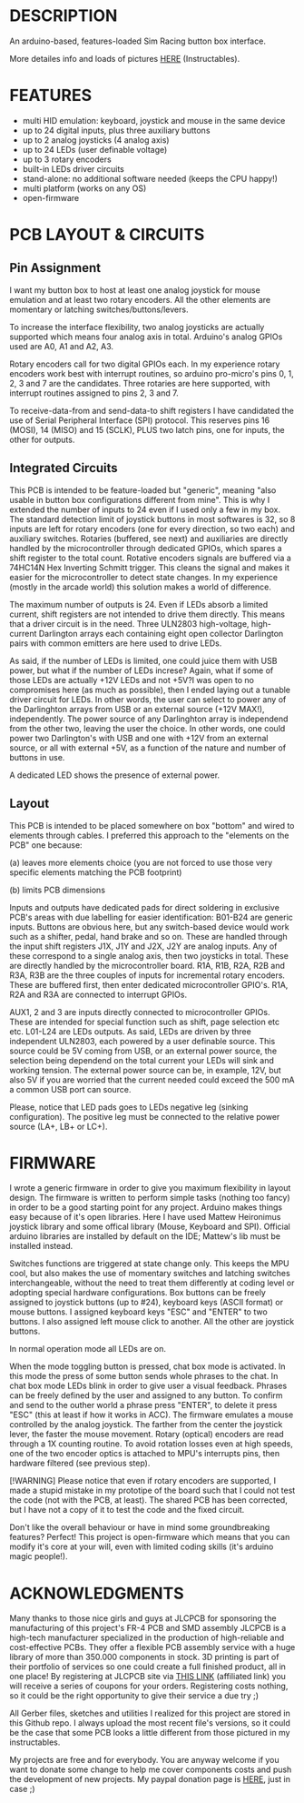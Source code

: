 # DESCRIPTION
An arduino-based, features-loaded Sim Racing button box interface.

More detailes info and loads of pictures [HERE](https://www.instructables.com/Stand-Alone-SimRacing-Multi-HID-Interface/) (Instructables).

# FEATURES
- multi HID emulation: keyboard, joystick and mouse in the same device
- up to 24 digital inputs, plus three auxiliary buttons
- up to 2 analog joysticks (4 analog axis)
- up to 24 LEDs (user definable voltage)
- up to 3 rotary encoders
- built-in LEDs driver circuits
- stand-alone: no additional software needed (keeps the CPU happy!)
- multi platform (works on any OS)
- open-firmware

# PCB LAYOUT & CIRCUITS
## Pin Assignment
I want my button box to host at least one analog joystick for mouse emulation and at least two rotary encoders. All the other elements are momentary or latching switches/buttons/levers.

To increase the interface flexibility, two analog joysticks are actually supported which means four analog axis in total. Arduino's analog GPIOs used are A0, A1 and A2, A3.

Rotary encoders call for two digital GPIOs each. In my experience rotary encoders work best with interrupt routines, so arduino pro-micro's pins 0, 1, 2, 3 and 7 are the candidates. Three rotaries are here supported, with interrupt routines assigned to pins 2, 3 and 7.

To receive-data-from and send-data-to shift registers I have candidated the use of Serial Peripheral Interface (SPI) protocol. This reserves pins 16 (MOSI), 14 (MISO) and 15 (SCLK), PLUS two latch pins, one for inputs, the other for outputs.
## Integrated Circuits
This PCB is intended to be feature-loaded but "generic", meaning "also usable in button box configurations different from mine". This is why I extended the number of inputs to 24 even if I used only a few in my box. The standard detection limit of joystick buttons in most softwares is 32, so 8 inputs are left for rotary encoders (one for every direction, so two each) and auxiliary switches. Rotaries (buffered, see next) and auxiliaries are directly handled by the microcontroller through dedicated GPIOs, which spares a shift register to the total count.
Rotative encoders signals are buffered via a 74HC14N Hex Inverting Schmitt trigger. This cleans the signal and makes it easier for the microcontroller to detect state changes. In my experience (mostly in the arcade world) this solution makes a world of difference.

The maximum number of outputs is 24. Even if LEDs absorb a limited current, shift registers are not intended to drive them directly. This means that a driver circuit is in the need. Three ULN2803 high-voltage, high-current Darlington arrays each containing eight open collector Darlington pairs with common emitters are here used to drive LEDs.

As said, if the number of LEDs is limited, one could juice them with USB power, but what if the number of LEDs increse? Again, what if some of those LEDs are actually +12V LEDs and not +5V?I was open to no compromises here (as much as possible), then I ended laying out a tunable driver circuit for LEDs. In other words, the user can select to power any of the Darlinghton arrays from USB or an external source (+12V MAX!), independently. The power source of any Darlinghton array is independend from the other two, leaving the user the choice. In other words, one could power two Darlington's with USB and one with +12V from an external source, or all with external +5V, as a function of the nature and number of buttons in use.

A dedicated LED shows the presence of external power.

## Layout
This PCB is intended to be placed somewhere on box "bottom" and wired to elements through cables. I preferred this approach to the "elements on the PCB" one because:

(a) leaves more elements choice (you are not forced to use those very specific elements matching the PCB footprint)

(b) limits PCB dimensions

Inputs and outputs have dedicated pads for direct soldering in exclusive PCB's areas with due labelling for easier identification:
B01-B24 are generic inputs. Buttons are obvious here, but any switch-based device would work such as a shifter, pedal, hand brake and so on. These are handled through the input shift registers
J1X, J1Y and J2X, J2Y are analog inputs. Any of these correspond to a single analog axis, then two joysticks in total. These are directly handled by the microcontroller board.
R1A, R1B, R2A, R2B and R3A, R3B are the three couples of inputs for incremental rotary encoders. These are buffered first, then enter dedicated microcontroller GPIO's. R1A, R2A and R3A are connected to interrupt GPIOs.

AUX1, 2 and 3 are inputs directly connected to microcontroller GPIOs. These are intended for special function such as shift, page selection etc etc.
L01-L24 are LEDs outputs. As said, LEDs are driven by three independent ULN2803, each powered by a user definable source. This source could be 5V coming from USB, or an external power source, the selection being dependend on the total current your LEDs will sink and working tension. The external power source can be, in example, 12V, but also 5V if you are worried that the current needed could exceed the 500 mA a common USB port can source.

Please, notice that LED pads goes to LEDs negative leg (sinking configuration). The positive leg must be connected to the relative power source (LA+, LB+ or LC+).

# FIRMWARE
I wrote a generic firmware in order to give you maximum flexibility in layout design. The firmware is written to perform simple tasks (nothing too fancy) in order to be a good starting point for any project.
Arduino makes things easy because of it's open libraries. Here I have used Mattew Heironimus joystick library and some offical library (Mouse, Keyboard and SPI). Official arduino libraries are installed by default on the IDE; Mattew's lib must be installed instead.

Switches functions are triggered at state change only. This keeps the MPU cool, but also makes the use of momentary switches and latching switches interchangeable, without the need to treat them differently at coding level or adopting special hardware configurations. Box buttons can be freely assigned to joystick buttons (up to #24), keyboard keys (ASCII format) or mouse buttons. I assigned keyboard keys "ESC" and "ENTER" to two buttons. I also assigned left mouse click to another. All the other are joystick buttons.

In normal operation mode all LEDs are on.

When the mode toggling button is pressed, chat box mode is activated. In this mode the press of some button sends whole phrases to the chat. In chat box mode LEDs blink in order to give user a visual feedback. Phrases can be freely defined by the user and assigned to any button. To confirm and send to the outher world a phrase press "ENTER", to delete it press "ESC" (this at least if how it works in ACC).
The firmware emulates a mouse controlled by the analog joystick. The farther from the center the joystick lever, the faster the mouse movement.
Rotary (optical) encoders are read through a 1X counting routine. To avoid rotation losses even at high speeds, one of the two encoder optics is attached to MPU's interrupts pins, then hardware filtered (see previous step).

[!WARNING]
Please notice that even if rotary encoders are supported, I made a stupid mistake in my prototipe of the board such that I could not test the code (not with the PCB, at least). The shared PCB has been corrected, but I have not a copy of it to test the code and the fixed circuit. 

Don't like the overall behaviour or have in mind some groundbreaking features? Perfect! This project is open-firmware which means that you can modify it's core at your will, even with limited coding skills (it's arduino magic people!).

# ACKNOWLEDGMENTS
Many thanks to those nice girls and guys at JLCPCB for sponsoring the manufacturing of this project's FR-4 PCB and SMD assembly
JLCPCB is a high-tech manufacturer specialized in the production of high-reliable and cost-effective PCBs. They offer a flexible PCB assembly service with a huge library of more than 350.000 components in stock.
3D printing is part of their portfolio of services so one could create a full finished product, all in one place!
By registering at JLCPCB site via [THIS LINK](https://jlcpcb.com/IAT) (affiliated link) you will receive a series of coupons for your orders. Registering costs nothing, so it could be the right opportunity to give their service a due try ;)

All Gerber files, sketches and utilities I realized for this project are stored in this Github repo. I always upload the most recent file's versions, so it could be the case that some PCB looks a little different from those pictured in my instructables.

My projects are free and for everybody. You are anyway welcome if you want to donate some change to help me cover components costs and push the development of new projects.
My paypal donation page is [HERE](https://paypal.me/GuidolinMarco?country.x=IT&locale.x=it_IT), just in case ;)
